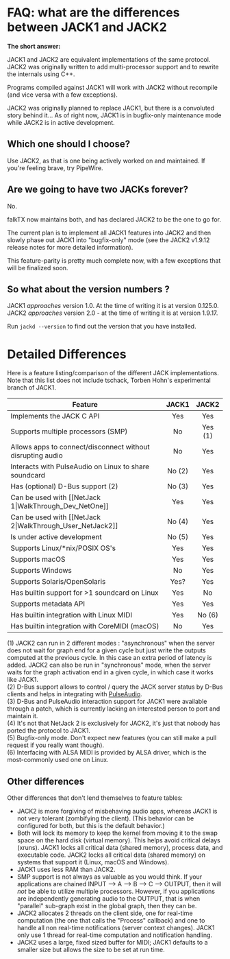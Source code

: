 # FAQ: what are the differences between JACK1 and JACK2

**The short answer:**
 
JACK1 and JACK2 are equivalent implementations of the same protocol. JACK2 was originally written to add multi-processor support and to rewrite the internals using C++.  

Programs compiled against JACK1 will work with JACK2 without recompile (and vice versa with a few exceptions).  

JACK2 was originally planned to replace JACK1, but there is a convoluted story behind it... As of right now, JACK1 is in bugfix-only maintenance mode while JACK2 is in active development.

## Which one should I choose?

Use JACK2, as that is one being actively worked on and maintained. If you're feeling brave, try PipeWire.

## Are we going to have two JACKs forever?

No.  

falkTX now maintains both, and has declared JACK2 to be the one to go for.  

The current plan is to implement all JACK1 features into JACK2 and then slowly phase out JACK1 into "bugfix-only" mode (see the JACK2 v1.9.12 release notes for more detailed information).  

This feature-parity is pretty much complete now, with a few exceptions that will be finalized soon.

## So what about the version numbers ?

JACK1 _approaches_ version 1.0. At the time of writing it is at version 0.125.0.  
JACK2 _approaches_ version 2.0 - at the time of writing it is at version 1.9.17.  

Run `jackd --version` to find out the version that you have installed.

# Detailed Differences

Here is a feature listing/comparison of the different JACK implementations.  Note that this list does not include tschack, Torben Hohn's experimental branch of JACK1.

| **Feature**                                                |  **JACK1**  | **JACK2** |
|------------------------------------------------------------|:------------:|:----------:|
| Implements the JACK C API                                  |  Yes         |  Yes       |
| Supports multiple processors (SMP)                         |  No          |  Yes (1)   |
| Allows apps to connect/disconnect without disrupting audio |  No          |  Yes       |
| Interacts with PulseAudio on Linux to share soundcard      |  No (2)      |  Yes       |
| Has (optional) D-Bus support (2)                           |  No (3)      |  Yes       |
| Can be used with [[NetJack 1\|WalkThrough_Dev_NetOne]]     |  Yes         |  Yes       |
| Can be used with [[NetJack 2\|WalkThrough_User_NetJack2]]  |  No (4)      |  Yes       |
| Is under active development                                |  No (5)      |  Yes       |
| Supports Linux/*nix/POSIX OS's                             |  Yes         |  Yes       |
| Supports macOS                                             |  Yes         |  Yes       |
| Supports Windows                                           |  No          |  Yes       |
| Supports Solaris/OpenSolaris                               |  Yes?        |  Yes       |
| Has builtin support for >1 soundcard on Linux              |  Yes         |  No        |
| Supports metadata API                                      |  Yes         |  Yes       |
| Has builtin integration with Linux MIDI                    |  Yes         |  No (6)    |
| Has builtin integration with CoreMIDI (macOS)              |  No          |  Yes       |

(1) JACK2 can run in 2 different modes : "asynchronous" when the server does not wait for graph end for a given cycle but just write the outputs computed at the previous cycle. In this case an extra period of latency is added. JACK2 can also be run in "synchronous" mode, when the server waits for the graph activation end in a given cycle, in which case it works like JACK1.  
(2) D-Bus support allows to control / query the JACK server status by D-Bus clients and helps in integrating with [PulseAudio](http://www.pulseaudio.org/).  
(3) D-Bus and PulseAudio interaction support for JACK1 were available through a patch, which is currently lacking an interested person to port and maintain it.  
(4) It's not that NetJack 2 is exclusively for JACK2, it's just that nobody has ported the protocol to JACK1.  
(5) Bugfix-only mode. Don't expect new features (you can still make a pull request if you really want though).  
(6) Interfacing with ALSA MIDI is provided by ALSA driver, which is the most-commonly used one on Linux.

## Other differences

Other differences that don't lend themselves to feature tables:

* JACK2 is more forgiving of misbehaving audio apps, whereas JACK1 is not very tolerant (zombifying the client).  (This behavior can be configured for both, but this is the default behavior.)
* Both will lock its memory to keep the kernel from moving it to the swap space on the hard disk (virtual memory).  This helps avoid critical delays (xruns).  JACK1 locks all critical data (shared memory), process data, and executable code.  JACK2 locks all critical data (shared memory) on systems that support it (Linux, macOS and Windows).
* JACK1 uses less RAM than JACK2.
* SMP support is not always as valuable as you would think.  If your applications are chained INPUT --> A --> B --> C --> OUTPUT, then it will _not_ be able to utilize multiple processors.  However, if you applications are independently generating audio to the OUTPUT, that is when "parallel" sub-graph exist in the global graph, then they can be.
* JACK2 allocates 2 threads on the client side, one for real-time computation (the one that calls the "Process" callback) and one to handle all non real-time notifications (server context changes). JACK1 only use 1 thread for real-time computation and notification handling.
* JACK2 uses a large, fixed sized buffer for MIDI; JACK1 defaults to a smaller size but allows the size to be set at run time.
